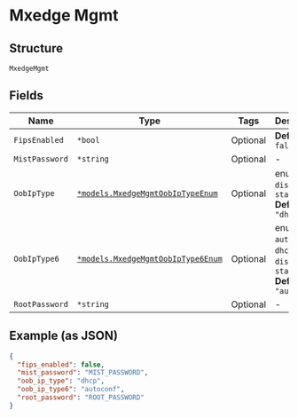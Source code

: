 
# Mxedge Mgmt

## Structure

`MxedgeMgmt`

## Fields

| Name | Type | Tags | Description |
|  --- | --- | --- | --- |
| `FipsEnabled` | `*bool` | Optional | **Default**: `false` |
| `MistPassword` | `*string` | Optional | - |
| `OobIpType` | [`*models.MxedgeMgmtOobIpTypeEnum`](../../doc/models/mxedge-mgmt-oob-ip-type-enum.md) | Optional | enum: `dhcp`, `disabled`, `static`<br>**Default**: `"dhcp"` |
| `OobIpType6` | [`*models.MxedgeMgmtOobIpType6Enum`](../../doc/models/mxedge-mgmt-oob-ip-type-6-enum.md) | Optional | enum: `autoconf`, `dhcp`, `disabled`, `static`<br>**Default**: `"autoconf"` |
| `RootPassword` | `*string` | Optional | - |

## Example (as JSON)

```json
{
  "fips_enabled": false,
  "mist_password": "MIST_PASSWORD",
  "oob_ip_type": "dhcp",
  "oob_ip_type6": "autoconf",
  "root_password": "ROOT_PASSWORD"
}
```

